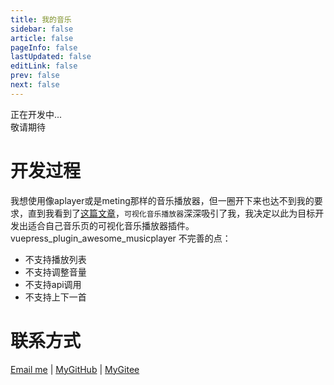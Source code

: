 ```yaml
---
title: 我的音乐
sidebar: false
article: false
pageInfo: false
lastUpdated: false
editLink: false
prev: false
next: false
---
```

<!-- <Meting server="netease"
        type="playlist"
        mid="2130110815"
        :volume="0.5"
        :lrc-type="3"/> -->

<!-- require APlayer -->
<link rel="stylesheet" href="https://cdn.jsdelivr.net/npm/aplayer/dist/APlayer.min.css">
<script src="https://cdn.jsdelivr.net/npm/aplayer/dist/APlayer.min.js"></script>
<!-- require MetingJS -->
<script src="https://cdn.jsdelivr.net/npm/meting@2/dist/Meting.min.js"></script>

<meting-js
	server="netease"
	type="playlist"
	id="2130110815"
        autoplay="false">
</meting-js>

正在开发中...  
敬请期待

# 开发过程
我想使用像aplayer或是meting那样的音乐播放器，但一圈开下来也达不到我的要求，直到我看到了[这篇文章](https://daodaolee.cn/posts/vuepress_plugin_awesome_musicplayer.html)，`可视化音乐播放器`深深吸引了我，我决定以此为目标开发出适合自己音乐页的可视化音乐播放器插件。  
vuepress_plugin_awesome_musicplayer 不完善的点：
- 不支持播放列表
- 不支持调整音量
- 不支持api调用
- 不支持上下一首


# 联系方式
<div>
<i class="iconfont feiyu-email-fill"></i>
<a target="_blank" rel="noopener" href="mailto:sakurafeiyu666@163.com">Email me</a>
<span>|</span>
<i class="iconfont feiyu-github"></i>
<a target="_blank" rel="noopener" href="https://github.com/a1046700338">MyGitHub</a>
<span>|</span>
<i class="iconfont feiyu-gitee-fill-round"></i>
<a target="_blank" rel="noopener" href="https://gitee.com/sakurafeiyu/">MyGitee</a>
</div>